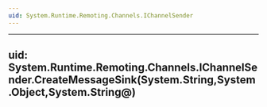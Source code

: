 ```yaml
---
uid: System.Runtime.Remoting.Channels.IChannelSender
---
```


---
uid: System.Runtime.Remoting.Channels.IChannelSender.CreateMessageSink(System.String,System.Object,System.String@)
---
